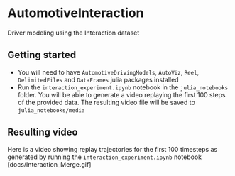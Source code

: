 # AutomotiveInteraction
Driver modeling using the Interaction dataset

## Getting started
- You will need to have `AutomotiveDrivingModels`, `AutoViz`, `Reel`, `DelimitedFiles` and `DataFrames` julia packages installed
- Run the `interaction_experiment.ipynb` notebook in the `julia_notebooks` folder. You will be able to generate a video replaying the first 100 steps of the provided data. The resulting video file will be saved to `julia_notebooks/media`

## Resulting video
Here is a video showing replay trajectories for the first 100 timesteps as generated by running the `interaction_experiment.ipynb` notebook [docs/Interaction_Merge.gif]

